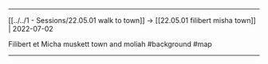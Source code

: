 ***

[[../../1 - Sessions/22.05.01 walk to town]] -> [[22.05.01 filibert misha town]] | 2022-07-02

Filibert et Micha muskett town and moliah #background #map

***